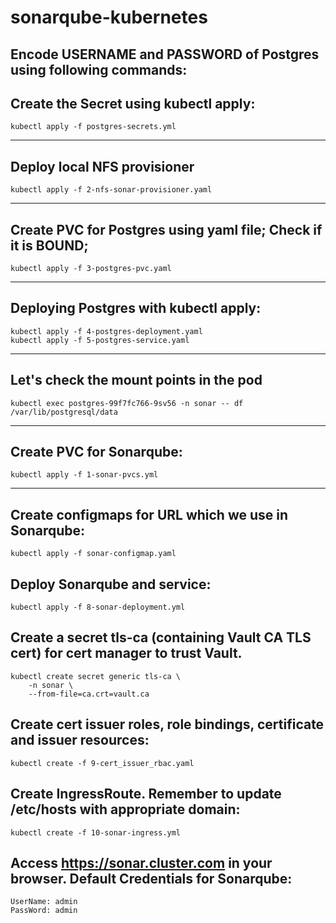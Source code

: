 # sonarqube-kubernetes

Encode USERNAME and PASSWORD of Postgres using following commands:
--------
Create the Secret using kubectl apply:
-------
    kubectl apply -f postgres-secrets.yml
-------
Deploy local NFS provisioner
-------
    kubectl apply -f 2-nfs-sonar-provisioner.yaml 
-------
Create PVC for Postgres using yaml file; Check if it is BOUND;
-----
    kubectl apply -f 3-postgres-pvc.yaml
-----------
Deploying Postgres with kubectl apply:
-----------
    kubectl apply -f 4-postgres-deployment.yaml
    kubectl apply -f 5-postgres-service.yaml
----------
Let's check the mount points in the pod
---------
    kubectl exec postgres-99f7fc766-9sv56 -n sonar -- df /var/lib/postgresql/data
-------
Create PVC for Sonarqube:
-------------
    kubectl apply -f 1-sonar-pvcs.yml
-------
Create configmaps for URL which we use in Sonarqube:
-------
    kubectl apply -f sonar-configmap.yaml
Deploy Sonarqube and service:
-------------
    kubectl apply -f 8-sonar-deployment.yml
Create a secret tls-ca (containing Vault CA TLS cert) for cert manager to trust Vault. 
-------
    kubectl create secret generic tls-ca \
        -n sonar \
        --from-file=ca.crt=vault.ca
Create cert issuer roles, role bindings, certificate and issuer resources:
-------
    kubectl create -f 9-cert_issuer_rbac.yaml
Create IngressRoute. Remember to update /etc/hosts with appropriate domain:
-------
    kubectl create -f 10-sonar-ingress.yml
Access https://sonar.cluster.com in your browser. Default Credentials for Sonarqube:
-------
    UserName: admin
    PassWord: admin
  